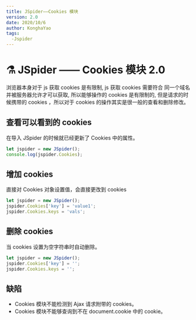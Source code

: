 ```yaml
---
title: JSpider——Cookies 模块
version: 2.0
date: 2020/10/6
author: KonghaYao
tags:
  -Jspider
---
```


# :alembic:​ JSpider —— Cookies 模块 2.0
浏览器本身对于 js 获取 cookies 是有限制, js 获取 cookies 需要符合 同一个域名并被服务器允许才可以获取, 所以能够操作的 cookies 是有限制的, 但是请求的时候携带的 cookies ，所以对于 cookies 的操作其实是很一般的查看和删除修改。

## 查看可以看到的 cookies
在导入 JSpider 的时候就已经更新了 Cookies 中的属性。
```js
let jspider = new JSpider();
console.log(jspider.Cookies);
```


## 增加 cookies 
直接对 Cookies 对象设置值，会直接更改到 cookies
```js
let jspider = new JSpider();
jspider.Cookies['key'] = 'value1';
jspider.Cookies.keys = 'vals';
```

## 删除 cookies
当 cookies 设置为空字符串时自动删除。
```js
let jspider = new JSpider();
jspider.Cookies['key'] = '';
jspider.Cookies.keys = '';
```

## 缺陷
- Cookies 模块不能检测到 Ajax 请求附带的 cookies。
-  Cookies 模块不能够查询到不在 document.cookie 中的 cookie。
